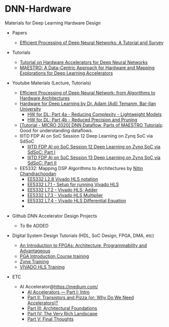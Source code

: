 # DNN-Hardware
Materials for Deep Learning Hardware Design
* Papers
   * [Efficient Processing of Deep Neural Networks: A Tutorial and Survey](https://ieeexplore.ieee.org/document/8114708)


* Tutorials
   * [Tutorial on Hardware Accelerators for Deep Neural Networks](https://eyeriss.mit.edu/tutorial.html)
   * [MAESTRO: A Data-Centric Approach for Hardware and Mapping Explorations for Deep Learning Accelerators](https://maestro.ece.gatech.edu/docs/build/html/tutorials/micro2020.html)


* Youtube Materials (Lecture, Tutorials)
   * [Efficient Processing of Deep Neural Network: from Algorithms to Hardware Architectures](https://slideslive.com/38922815/efficient-processing-of-deep-neural-network-from-algorithms-to-hardware-architectures)
   * [Hardware for Deep Learning by Dr. Adam (Adi) Temanm, Bar-Ilan University](https://www.youtube.com/playlist?list=PLZU5hLL_713wXlIeer4vZmvzfE_FoCkIP)
      * [HW for DL: Part 4a - Reducing Complexity - Lightweight Models](https://www.youtube.com/watch?v=RjVuL4VeuKU&list=PLZU5hLL_713wXlIeer4vZmvzfE_FoCkIP&index=6)
      * [HW for DL: Part 4b - Reduced Precision and Pruning](https://www.youtube.com/watch?v=Z0PIs-On5NQ&list=PLZU5hLL_713wXlIeer4vZmvzfE_FoCkIP&index=7)
   * [[Tutorial - MICRO 2020] DNN Dataflow, Parts of MAESTRO Tutorials](https://www.youtube.com/watch?v=SpDY7nN33Ys): Good for understanding dataflows.
   * IIITD FDP AI on SoC Session 12 Deep Learning on Zynq SoC via SdSoC
      * [IIITD FDP AI on SoC Session 12 Deep Learning on Zynq SoC via SdSoC: Part I](https://www.youtube.com/watch?v=9T52P3pVVLw&list=PL579fbjB-a0ucYzxr_KGBx6l9GmSEiTqw&index=12)
      * [IIITD FDP AI on SoC Session 13 Deep Learning on Zynq SoC via SdSoC: Part II](https://www.youtube.com/watch?v=k76N1aA-m38&list=PL579fbjB-a0ucYzxr_KGBx6l9GmSEiTqw&index=13)
   * EE5332: Mapping DSP Algorithms to Architectures by [Nitin Chandrachoodan](https://chandrachoodan.gitlab.io/)
      * [EE5332 L2.8 Vivado HLS notation](https://www.youtube.com/watch?v=GOkxW_8iQpM&list=PLco7dux9L7g0zQLje50iSMBn7Xq9HxUdB&index=12)
      * [EE5332 L7.1 - Setup for running Vivado HLS](https://www.youtube.com/watch?v=gRQ85XFVBto&list=PLco7dux9L7g0zQLje50iSMBn7Xq9HxUdB&index=53)
      * [EE5332 L7.2 - Vivado HLS: Adder](https://www.youtube.com/watch?v=qSkfesn2be0&list=PLco7dux9L7g0zQLje50iSMBn7Xq9HxUdB&index=54)
      * [EE5332 L7.3 - Vivado HLS Multiplier](https://www.youtube.com/watch?v=fGKX-j6qTbg&list=PLco7dux9L7g0zQLje50iSMBn7Xq9HxUdB&index=55)
      * [EE5332 L7.4 - Vivado HLS Differential Equation](https://www.youtube.com/watch?v=Kt1mxRGT8a0&list=PLco7dux9L7g0zQLje50iSMBn7Xq9HxUdB&index=56)
      * 

* Github DNN Accelerator Design Projects
   * To Be ADDED
   
* Digital System Design Tutorials (HDL, SoC Design, FPGA, DMA, etc)
   * [An Introduction to FPGAs: Architecture, Programmability and Advantageous](https://www.youtube.com/watch?v=ahws--oNpBc&list=PLXHMvqUANAFOviU0J8HSp0E91lLJInzX1)
   * [PGA Introduction Course training](https://www.youtube.com/playlist?list=PLo7bVbJhQ6qxesicBHQwSl4nYOMJO2CHw)
   * [Zynq Training](https://www.youtube.com/watch?v=_rm6bPxAk7E&list=PLo7bVbJhQ6qyAc5-z6CtWhZAiFk2GkZD8)
   * [VIVADO HLS Training](https://www.youtube.com/watch?v=kgae3Wzqngs&list=PLo7bVbJhQ6qzK6ELKCm8H_WEzzcr5YXHC)


 * ETC
   * AI Accelerator@https://medium.com/
      * [AI Accelerators — Part I: Intro](https://medium.com/@adi.fu7/ai-accelerators-part-i-intro-822c2cdb4ca4)
      * [Part II: Transistors and Pizza (or: Why Do We Need Accelerators)?](https://medium.com/@adi.fu7/ai-accelerators-part-ii-transistors-and-pizza-or-why-do-we-need-accelerators-75738642fdaa)
      * [Part III: Architectural Foundations](https://medium.com/@adi.fu7/ai-accelerators-part-iii-architectural-foundations-3f1f73d61f1f)
      * [Part IV: The Very Rich Landscape](https://medium.com/@adi.fu7/ai-accelerators-part-iv-the-very-rich-landscape-17481be80917)
      * [Part V: Final Thoughts](https://medium.com/@adi.fu7/ai-accelerators-part-v-final-thoughts-94eae9dbfafb)
